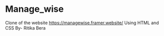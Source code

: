 # Manage_wise
Clone of the website https://managewise.framer.website/
Using HTML and CSS
By- Ritika Bera
